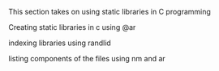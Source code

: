 This section takes on using static libraries in C programming

Creating static libraries in c using @ar

indexing libraries using randlid

listing components of the files using nm and ar